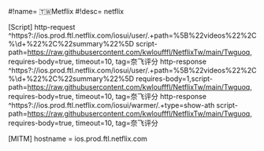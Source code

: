 #!name= 🇹🇼Metflix
#!desc= netflix

[Script]
http-request ^https?://ios\.prod\.ftl\.netflix\.com/iosui/user/.+path=%5B%22videos%22%2C%\d+%22%2C%22summary%22%5D script-path=https://raw.githubusercontent.com/kwloufffl/NetflixTw/main/Twguoq, requires-body=true, timeout=10, tag=奈飞评分
http-response ^https?://ios\.prod\.ftl\.netflix\.com/iosui/user/.+path=%5B%22videos%22%2C%\d+%22%2C%22summary%22%5D requires-body=1,script-path=https://raw.githubusercontent.com/kwloufffl/NetflixTw/main/Twguoq, requires-body=true, timeout=10, tag=奈飞评分
http-response ^https?://ios\.prod\.ftl\.netflix\.com/iosui/warmer/.+type=show-ath script-path=https://raw.githubusercontent.com/kwloufffl/NetflixTw/main/Twguoq, requires-body=true, timeout=10, tag=奈飞评分

[MITM]
hostname = ios.prod.ftl.netflix.com
